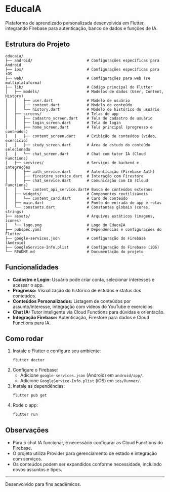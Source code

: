 # EducaIA

Plataforma de aprendizado personalizada desenvolvida em Flutter, integrando Firebase para autenticação, banco de dados e funções de IA.

## Estrutura do Projeto

```
educaia/
├── android/                        # Configurações específicas para Android
├── ios/                            # Configurações específicas para iOS
├── web/                            # Configurações para web (se multiplataforma)
├── lib/                            # Código principal do Flutter
│   ├── models/                     # Modelos de dados (User, Content, History)
│   │   ├── user.dart               # Modelo de usuário
│   │   ├── content.dart            # Modelo de conteúdo
│   │   └── history.dart            # Modelo de histórico do usuário
│   ├── screens/                    # Telas do app
│   │   ├── cadastro_screen.dart    # Tela de cadastro de usuário
│   │   ├── login_screen.dart       # Tela de login
│   │   ├── home_screen.dart        # Tela principal (progresso e conteúdos)
│   │   ├── content_screen.dart     # Exibição de conteúdos (vídeo, exercício)
│   │   ├── study_screen.dart       # Área de estudo do conteúdo selecionado
│   │   └── chat_screen.dart        # Chat com tutor IA (Cloud Functions)
│   ├── services/                   # Serviços de backend e integrações
│   │   ├── auth_service.dart       # Autenticação (Firebase Auth)
│   │   ├── firestore_service.dart  # Interação com Firestore
│   │   ├── chat_service.dart       # Comunicação com IA (Cloud Functions)
│   │   └── content_api_service.dart# Busca de conteúdos externos
│   ├── widgets/                    # Componentes reutilizáveis
│   │   └── content_card.dart       # Card de conteúdo
│   ├── main.dart                   # Ponto de entrada do app e rotas
│   └── constants.dart              # Constantes globais (cores, strings)
├── assets/                         # Arquivos estáticos (imagens, ícones)
│   └── logo.png                    # Logo do EducaIA
├── pubspec.yaml                    # Dependências e configurações do Flutter
├── google-services.json            # Configuração do Firebase (Android)
├── GoogleService-Info.plist        # Configuração do Firebase (iOS)
└── README.md                       # Documentação do projeto
```

## Funcionalidades

- **Cadastro e Login:** Usuário pode criar conta, selecionar interesses e acessar o app.
- **Progresso:** Visualização do histórico de estudos e status dos conteúdos.
- **Conteúdos Personalizados:** Listagem de conteúdos por assunto/interesse, integração com vídeos do YouTube e exercícios.
- **Chat IA:** Tutor inteligente via Cloud Functions para dúvidas e orientação.
- **Integração Firebase:** Autenticação, Firestore para dados e Cloud Functions para IA.

## Como rodar

1. Instale o Flutter e configure seu ambiente:
   ```sh
   flutter doctor
   ```
2. Configure o Firebase:
   - Adicione `google-services.json` (Android) em `android/app/`.
   - Adicione `GoogleService-Info.plist` (iOS) em `ios/Runner/`.
3. Instale as dependências:
   ```sh
   flutter pub get
   ```
4. Rode o app:
   ```sh
   flutter run
   ```

## Observações

- Para o chat IA funcionar, é necessário configurar as Cloud Functions do Firebase.
- O projeto utiliza Provider para gerenciamento de estado e integração com serviços.
- Os conteúdos podem ser expandidos conforme necessidade, incluindo novos assuntos e tipos.

---
Desenvolvido para fins acadêmicos.